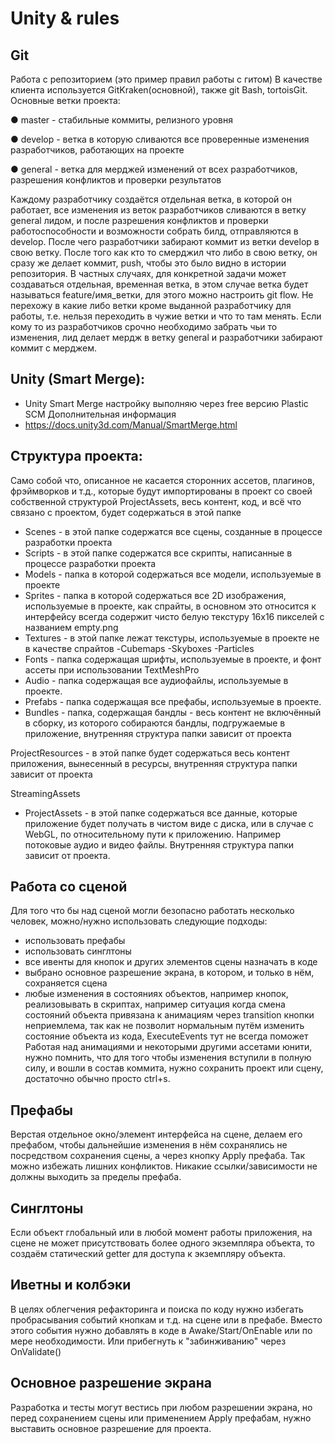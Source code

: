 # Unity & rules #
## Git ##
Работа с репозиторием (это пример правил работы с гитом)
В качестве клиента используется GitKraken(основной), также git Bash, tortoisGit. 
Основные ветки проекта:

●	master - стабильные коммиты, релизного уровня

●	develop - ветка в которую сливаются все проверенные изменения разработчиков, работающих на проекте

●	general - ветка для мерджей изменений от всех разработчиков, разрешения конфликтов и проверки результатов

Каждому разработчику создаётся отдельная ветка, в которой он работает, все изменения из веток разработчиков сливаются в ветку general лидом, и после разрешения конфликтов и проверки работоспособности и возможности собрать билд, отправляются в develop. 
После чего разработчики забирают коммит из ветки develop в свою ветку. После того как кто то смерджил что либо в свою ветку, он сразу же делает коммит, push, чтобы это было видно в истории репозитория. 
В частных случаях, для конкретной задачи может создаваться отдельная, временная ветка, в этом случае ветка будет называться feature/имя_ветки, для этого можно настроить git flow.
Не перехожу в какие либо ветки кроме выданной разработчику для работы, т.е. нельзя переходить в чужие ветки и что то там менять.
Если кому то из разработчиков срочно необходимо забрать чьи то изменения, лид делает мердж в ветку general и разработчики забирают коммит с мерджем.



## Unity (Smart Merge): ##
*  Unity Smart Merge настройку выполняю через free версию Plastic SCM
Дополнительная информация 
* https://docs.unity3d.com/Manual/SmartMerge.html


## Структура проекта: ##
Само собой что, описанное не касается сторонних ассетов, плагинов, фрэймворков и т.д., которые будут импортированы в проект со своей собственной структурой
ProjectAssets, весь контент, код, и всё что связано с проектом, будет содержаться в этой папке

*	Scenes - в этой папке содержатся все сцены, созданные в процессе разработки проекта
*	Scripts - в этой папке содержатся все скрипты, написанные в процессе разработки проекта
*	Models - папка в которой содержаться все модели, используемые в проекте
*	Sprites - папка в которой содержаться все 2D изображения, используемые в проекте, как спрайты, в основном это относится к интерфейсу всегда содержит чисто белую текстуру 16х16 пикселей с названием empty.png
*	Textures - в этой папке лежат текстуры, используемые в проекте не в качестве спрайтов
	-Cubemaps
	-Skyboxes
	-Particles
*	Fonts - папка содержащая шрифты, используемые в проекте, и фонт ассеты при использовании TextMeshPro
*	Audio - папка содержащая все аудиофайлы, используемые в проекте.
*	Prefabs - папка содержащая все префабы, используемые в проекте.
*	Bundles - папка, содержащая бандлы - весь контент не включённый в сборку, из которого собираются бандлы, подгружаемые в приложение, внутренняя структура папки зависит от проекта

ProjectResources - в этой папке будет содержаться весь контент приложения, вынесенный в ресурсы, внутренняя структура папки зависит от проекта

StreamingAssets
*   ProjectAssets - в этой папке содержаться все данные, которые приложение будет получать в чистом виде с диска, или в случае с WebGL, по относительному пути к приложению. Например потоковые аудио и видео файлы. Внутренняя структура папки зависит от проекта.


## Работа со сценой ##
Для того что бы над сценой могли безопасно работать несколько человек, можно/нужно использовать следующие подходы:
*	использовать префабы
*	использовать синглтоны
*	все ивенты для кнопок и других элементов сцены назначать в коде
*	выбрано основное разрешение экрана, в котором, и только в нём, сохраняется сцена
*	любые изменения в состояниях объектов, например кнопок, реализовывать в скриптах, например ситуация когда смена состояний объекта привязана к анимациям через transition кнопки неприемлема,
так как не позволит нормальным путём изменить состояние объекта из кода, ExecuteEvents тут не всегда поможет 
Работая над анимациями и некоторыми другими ассетами юнити, нужно помнить, что для того чтобы изменения вступили в полную силу, и вошли в состав коммита, нужно сохранить проект или сцену, достаточно обычно просто ctrl+s.

## Префабы ##
Верстая отдельное окно/элемент интерфейса на сцене, делаем его префабом, чтобы дальнейшие изменения в нём сохранялись не посредством сохранения сцены, а через кнопку Apply префаба. 
Так можно избежать лишних конфликтов.
Никакие ссылки/зависимости не должны выходить за пределы префаба.

## Синглтоны ##
Если объект глобальный или в любой момент работы приложения, на сцене не может присутствовать более одного экземпляра объекта, то создаём статический getter для доступа к экземпляру объекта.

## Иветны и колбэки ##
В целях облегчения рефакторинга и поиска по коду нужно избегать пробрасывания событий кнопкам и т.д. на сцене или в префабе. 
Вместо этого события нужно добавлять в коде в Awake/Start/OnEnable или по мере необходимости.
Или прибегнуть к "забинживанию" через OnValidate()

## Основное разрешение экрана ##
Разработка и тесты могут вестись при любом разрешении экрана, но перед сохранением сцены или применением Apply префабам, нужно выставить основное разрешение для проекта.





